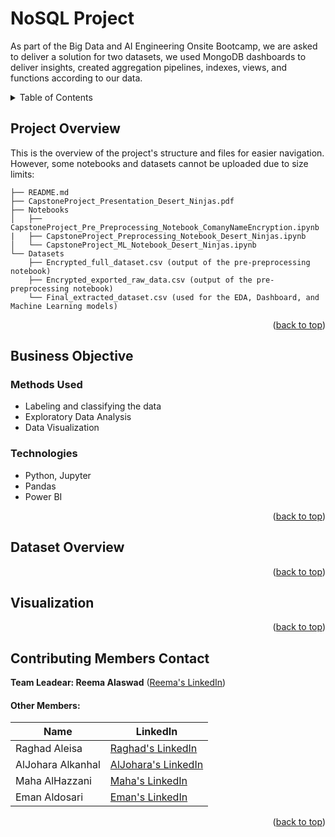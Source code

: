 <a name="readme-top"></a>

# NoSQL Project
As part of the Big Data and AI Engineering Onsite Bootcamp, we are asked to deliver a solution for two datasets, we used MongoDB dashboards to deliver insights, created aggregation pipelines, indexes, views, and functions according to our data. 



<!-- TABLE OF CONTENTS -->
<details>
  <summary>Table of Contents</summary>
  <ol>
    <li><a href="#project-overview">Project Overview</a></li>
    <li>
    <a href="#business-objective">Business Objective</a>
      <ul>
        <li><a href="#methods-used">Methods Used</a></li>
        <li><a href="#technologies">Technologies</a></li>
      </ul>
    </li>
    <li><a href="#dataset-overview">Dataset Overview</a></li>
    <li><a href="#visualization">Visualization</a></li>
    <li><a href="#contributing-members-contact">Contributing Members Contact</a></li>
  </ol>
</details>

##
## Project Overview

This is the overview of the project's structure and files for easier navigation. However, some notebooks and datasets cannot be uploaded due to size limits:

```
├── README.md
├── CapstoneProject_Presentation_Desert_Ninjas.pdf
├── Notebooks
│   ├── CapstoneProject_Pre_Preprocessing_Notebook_ComanyNameEncryption.ipynb 
|   ├── CapstoneProject_Preprocessing_Notebook_Desert_Ninjas.ipynb
│   └── CapstoneProject_ML_Notebook_Desert_Ninjas.ipynb
└── Datasets
    ├── Encrypted_full_dataset.csv (output of the pre-preprocessing notebook) 
    ├── Encrypted_exported_raw_data.csv (output of the pre-preprocessing notebook) 
    └── Final_extracted_dataset.csv (used for the EDA, Dashboard, and Machine Learning models)
```

<p align="right">(<a href="#readme-top">back to top</a>)</p>

## Business Objective


### Methods Used
* Labeling and classifying the data
* Exploratory Data Analysis
* Data Visualization


### Technologies
* Python, Jupyter
* Pandas
* Power BI

<p align="right">(<a href="#readme-top">back to top</a>)</p>

## Dataset Overview


<p align="right">(<a href="#readme-top">back to top</a>)</p>


## Visualization


<p align="right">(<a href="#readme-top">back to top</a>)</p>


## Contributing Members Contact

**Team Leadear: Reema Alaswad** ([Reema's LinkedIn](https://www.linkedin.com/in/reema-alaswad-2002a3188/))

#### Other Members:

|Name     |  LinkedIn   | 
|---------|-----------------|
| Raghad Aleisa | [Raghad's LinkedIn](https://www.linkedin.com/in/rghde)  |
| AlJohara Alkanhal | [AlJohara's LinkedIn](https://www.linkedin.com/in/joharaalkanhal/) |
| Maha AlHazzani | [Maha's LinkedIn](https://www.linkedin.com/in/mahazzani/)  |
| Eman Aldosari | [Eman's LinkedIn](https://www.linkedin.com/in/eman-aldosari-51215a204/)  |

<p align="right">(<a href="#readme-top">back to top</a>)</p>
